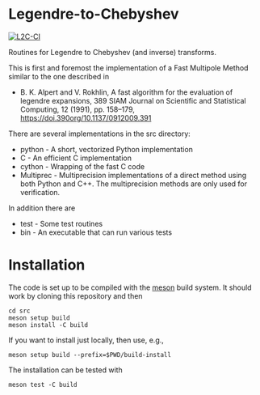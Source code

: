 # Legendre-to-Chebyshev

[![L2C-CI](https://github.com/spectralDNS/Legendre-to-Chebyshev/actions/workflows/l2c.yml/badge.svg)](https://github.com/spectralDNS/Legendre-to-Chebyshev/actions/workflows/l2c.yml)

Routines for Legendre to Chebyshev (and inverse) transforms.

This is first and foremost the implementation of a Fast Multipole Method similar to the one described in

  * B. K. Alpert and V. Rokhlin, A fast algorithm for the evaluation of legendre expansions, 389 SIAM Journal on Scientific and Statistical Computing, 12 (1991), pp. 158–179, https://doi.390org/10.1137/0912009.391

There are several implementations in the src directory:
  * python - A short, vectorized Python implementation
  * C - An efficient C implementation
  * cython - Wrapping of the fast C code
  * Multiprec - Multiprecision implementations of a direct method using both Python and C++. The multiprecision methods are only used for verification.

In addition there are
  * test - Some test routines
  * bin - An executable that can run various tests

# Installation
The code is set up to be compiled with the [meson](https://mesonbuild.com) build system. It should work by cloning this repository and then 

    cd src
    meson setup build 
    meson install -C build
  
If you want to install just locally, then use, e.g.,

    meson setup build --prefix=$PWD/build-install

The installation can be tested with

    meson test -C build
    
